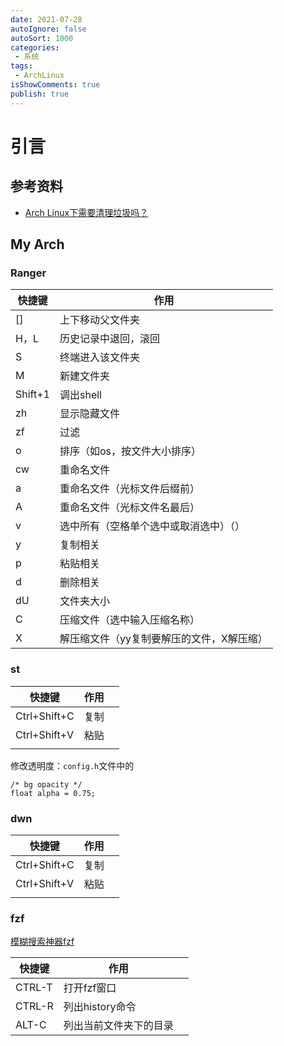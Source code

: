 ```yaml
---
date: 2021-07-28
autoIgnore: false
autoSort: 1000
categories:
 - 系统
tags:
 - ArchLinux
isShowComments: true
publish: true
---
```


# 引言

## 参考资料

- [Arch Linux下需要清理垃圾吗？](https://zhuanlan.zhihu.com/p/164947206)



## My Arch

### Ranger

| 快捷键  | 作用                                      |
| ------- | ----------------------------------------- |
| []      | 上下移动父文件夹                          |
| H，L    | 历史记录中退回，滚回                      |
| S       | 终端进入该文件夹                          |
| M       | 新建文件夹                                |
| Shift+1 | 调出shell                                 |
| zh      | 显示隐藏文件                              |
| zf      | 过滤                                      |
| o       | 排序（如os，按文件大小排序）              |
| cw      | 重命名文件                                |
| a       | 重命名文件（光标文件后缀前）              |
| A       | 重命名文件（光标文件名最后）              |
| v       | 选中所有（空格单个选中或取消选中）（）    |
| y       | 复制相关                                  |
| p       | 粘贴相关                                  |
| d       | 删除相关                                  |
| dU      | 文件夹大小                                |
| C       | 压缩文件（选中输入压缩名称）              |
| X       | 解压缩文件（yy复制要解压的文件，X解压缩） |

### st

| 快捷键       | 作用 |      |
| ------------ | ---- | ---- |
| Ctrl+Shift+C | 复制 |      |
| Ctrl+Shift+V | 粘贴 |      |
|              |      |      |

修改透明度：`config.h`文件中的

```shell
/* bg opacity */
float alpha = 0.75;
```



### dwn

| 快捷键       | 作用 |      |
| ------------ | ---- | ---- |
| Ctrl+Shift+C | 复制 |      |
| Ctrl+Shift+V | 粘贴 |      |
|              |      |      |



### fzf

[模糊搜索神器fzf](https://segmentfault.com/a/1190000011328080)

| 快捷键 | 作用                   |      |
| ------ | ---------------------- | ---- |
| CTRL-T | 打开fzf窗口            |      |
| CTRL-R | 列出history命令        |      |
| ALT-C  | 列出当前文件夹下的目录 |      |

